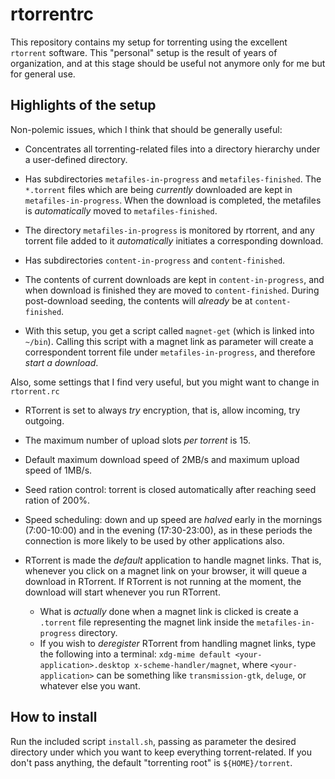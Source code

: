 rtorrentrc
==========

This repository contains my setup for torrenting using the excellent `rtorrent` software.
This "personal" setup is the result of years of organization, and at this stage should be useful not anymore only for me but for general use.

Highlights of the setup
-----------------------

Non-polemic issues, which I think that should be generally useful:

  * Concentrates all torrenting-related files into a directory hierarchy under a user-defined directory.

  * Has subdirectories `metafiles-in-progress` and `metafiles-finished`.
    The `*.torrent` files which are being _currently_ downloaded are kept in `metafiles-in-progress`.
    When the download is completed, the metafiles is _automatically_ moved to `metafiles-finished`.
  * The directory `metafiles-in-progress` is monitored by rtorrent, and any torrent file added to it
    _automatically_ initiates a corresponding download.

  * Has subdirectories `content-in-progress` and `content-finished`.
  * The contents of current downloads are kept in `content-in-progress`, and when download is finished they are moved to `content-finished`.
    During post-download seeding, the contents will _already_ be at `content-finished`.

  * With this setup, you get a script called `magnet-get` (which is linked into `~/bin`).
    Calling this script with a magnet link as parameter will create a correspondent torrent file under
    `metafiles-in-progress`, and therefore _start a download_.

Also, some settings that I find very useful, but you might want to change in `rtorrent.rc`

  * RTorrent is set to always _try_ encryption, that is, allow incoming, try outgoing.
  * The maximum number of upload slots _per torrent_ is 15.
  * Default maximum download speed of 2MB/s and maximum upload speed of 1MB/s.
  * Seed ration control: torrent is closed automatically after reaching seed ration of 200%.
  * Speed scheduling: down and up speed are _halved_ early in the mornings (7:00-10:00) and in the evening (17:30-23:00),
    as in these periods the connection is more likely to be used by other applications also.

  * RTorrent is made the _default_ application to handle magnet links.
    That is, whenever you click on a magnet link on your browser, it will queue a download in RTorrent.
    If RTorrent is not running at the moment, the download will start whenever you run RTorrent.
      + What is _actually_ done when a magnet link is clicked is create a `.torrent` file representing the magnet link
        inside the `metafiles-in-progress` directory.
      + If you wish to _deregister_ RTorrent from handling magnet links, type the following into a terminal:
        `xdg-mime default <your-application>.desktop x-scheme-handler/magnet`, where `<your-application>` can
        be something like `transmission-gtk`, `deluge`, or whatever else you want.

How to install
--------------

Run the included script `install.sh`, passing as parameter the desired directory under which you want to keep everything torrent-related.
If you don't pass anything, the default "torrenting root" is `${HOME}/torrent`.

